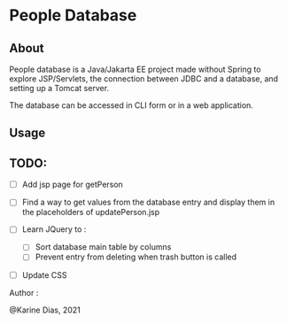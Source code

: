 # People Database

## About
People database is a Java/Jakarta EE project made without Spring to explore JSP/Servlets, the connection between JDBC and a database, and setting up a Tomcat server.

The database can be accessed in CLI form or in a web application.

## Usage



## TODO:

- [ ] Add jsp page for getPerson

- [ ] Find a way to get values from the database entry and display them in the placeholders of updatePerson.jsp

- [ ] Learn JQuery to :

    - [ ] Sort database main table by columns
    - [ ] Prevent entry from deleting when trash button is called

- [ ] Update CSS



Author :

@Karine Dias, 2021